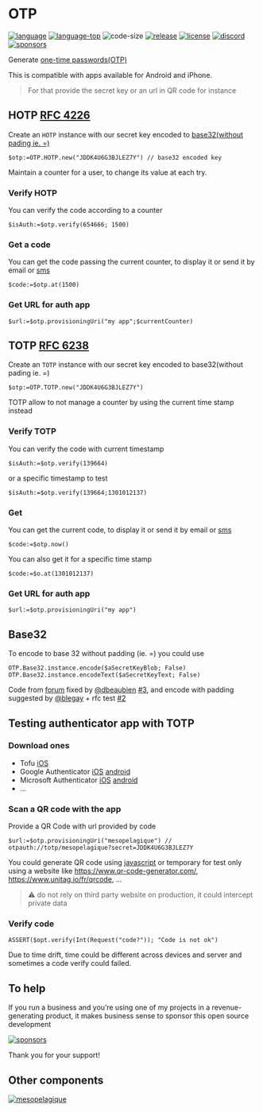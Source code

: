# OTP

[![language][code-shield]][code-url]
[![language-top][code-top]][code-url]
![code-size][code-size]
[![release][release-shield]][release-url]
[![license][license-shield]][license-url]
[![discord][discord-shield]][discord-url]
[![sponsors][sponsors-shield]][sponsors-url]

Generate [one-time passwords(OTP)](https://en.wikipedia.org/wiki/One-time_password)

This is compatible with apps available for Android and iPhone.
> For that provide the secret key or an url in QR code for instance 

## HOTP [RFC 4226](https://tools.ietf.org/html/rfc4226)

Create an `HOTP` instance with our secret key encoded to [base32(without pading ie. =)](#base32)

```4d
$otp:=OTP.HOTP.new("JDDK4U6G3BJLEZ7Y") // base32 encoded key
```

Maintain a counter for a user, to change its value at each try.

### Verify HOTP

You can verify the code according to a counter

```4d
$isAuth:=$otp.verify(654666; 1500)
```

### Get a code

You can get the code passing the current counter, to display it or send it by email or [sms](https://github.com/mesopelagique/Twilio)

```4d
$code:=$otp.at(1500)
```

### Get URL for auth app

```4d
$url:=$otp.provisioningUri("my app";$currentCounter)
```

## TOTP [RFC 6238](https://tools.ietf.org/html/rfc6238)

Create an `TOTP` instance with our secret key encoded to base32(without pading ie. =)

```4d
$otp:=OTP.TOTP.new("JDDK4U6G3BJLEZ7Y")
```

TOTP allow to not manage a counter by using the current time stamp instead

### Verify TOTP

You can verify the code with current timestamp

```4d
$isAuth:=$otp.verify(139664)
```

or a specific timestamp to test

```4d
$isAuth:=$otp.verify(139664;1301012137)
```

### Get

You can get the current code, to display it or send it by email or [sms](https://github.com/mesopelagique/Twilio)

```4d
$code:=$otp.now()
```

You can also get it for a specific time stamp

```4d
$code:=$o.at(1301012137)
```

### Get URL for auth app

```4d
$url:=$otp.provisioningUri("my app")
```

## Base32

To encode to base 32 without padding (ie. =) you could use

```4d
OTP.Base32.instance.encode($aSecretKeyBlob; False)
OTP.Base32.instance.encodeText($aSecretKeyText; False)
```

Code from [forum](https://discuss.4d.com/t/base32-encode-decode-in-native-4d/11129) fixed by [@dbeaubien](https://github.com/dbeaubien) [#3](https://github.com/mesopelagique/OTP/pull/3), and encode with padding suggested by [@blegay](https://github.com/blegay) + rfc test [#2](https://github.com/mesopelagique/OTP/pull/2)

## Testing authenticator app with TOTP

### Download ones

- Tofu [iOS](https://apps.apple.com/app/tofu-authenticator/id1082229305)
- Google Authenticator [iOS](https://apps.apple.com/fr/app/google-authenticator/id388497605) [android](https://play.google.com/store/apps/details?id=com.google.android.apps.authenticator2&hl=fr&gl=US)
- Microsoft Authenticator [iOS](https://apps.apple.com/fr/app/microsoft-authenticator/id983156458) [android](https://play.google.com/store/apps/details?id=com.azure.authenticator&hl=fr&gl=US)
- ...

### Scan a QR code with the app

Provide a QR Code with url provided by code 

```4d
$url:=$otp.provisioningUri("mesopelagique") // otpauth://totp/mesopelagique?secret=JDDK4U6G3BJLEZ7Y
```

You could generate QR code using [javascript](https://github.com/mesopelagique/form-login-SignInWithQRCode#present-a-qr-code-and-where) or temporary for test only using a website like https://www.qr-code-generator.com/, https://www.unitag.io/fr/qrcode, ...

> ⚠️ do not rely on third party website on production, it could intercept private data

### Verify code

```4d
ASSERT($opt.verify(Int(Request("code?")); "Code is not ok")
```

Due to time drift, time could be different across devices and server and sometimes a code verify could failed.

## To help

If you run a business and you’re using one of my projects in a revenue-generating product, it makes business sense to sponsor this open source development

[![sponsors][sponsors-shield]][sponsors-url]

Thank you for your support!

## Other components

[<img src="https://mesopelagique.github.io/quatred.png" alt="mesopelagique"/>](https://mesopelagique.github.io/)

<!-- MARKDOWN LINKS & IMAGES -->
<!-- https://www.markdownguide.org/basic-syntax/#reference-style-links -->
[code-shield]: https://img.shields.io/static/v1?label=language&message=4d&color=blue
[code-top]: https://img.shields.io/github/languages/top/mesopelagique/OTP.svg
[code-size]: https://img.shields.io/github/languages/code-size/mesopelagique/OTP.svg
[code-url]: https://developer.4d.com/
[release-shield]: https://img.shields.io/github/v/release/mesopelagique/OTP
[release-url]: https://github.com/mesopelagique/OTP/releases/latest
[license-shield]: https://img.shields.io/github/license/mesopelagique/OTP
[license-url]: LICENSE.md
[discord-shield]: https://img.shields.io/badge/chat-discord-7289DA?logo=discord&style=flat
[discord-url]: https://discord.gg/dVTqZHr
[sponsors-shield]: https://img.shields.io/github/sponsors/phimage?color=violet&logo=github
[sponsors-url]: https://github.com/sponsors/phimage
